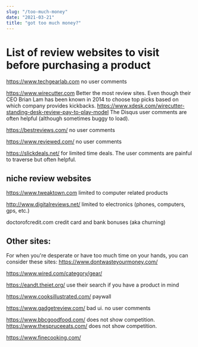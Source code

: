 ```yaml
---
slug: "/too-much-money"
date: "2021-03-21"
title: "got too much money?"
---
```

# List of review websites to visit before purchasing a product
https://www.techgearlab.com no user comments

https://www.wirecutter.com Better the most review sites. Even though their CEO Brian Lam has been known in 2014 to choose top picks based on which company provides kickbacks. https://www.xdesk.com/wirecutter-standing-desk-review-pay-to-play-model The Disqus user comments are often helpful (although sometimes buggy to load). 

https://bestreviews.com/ no user comments

https://www.reviewed.com/ no user comments

https://slickdeals.net/ for limited time deals. The user comments are painful to traverse but often helpful. 

## niche review websites

https://www.tweaktown.com limited to computer related products

http://www.digitalreviews.net/ limited to electronics (phones, computers, gps, etc.)

doctorofcredit.com credit card and bank bonuses (aka churning)

## Other sites:

For when you're desperate or have too much time on your hands, you can consider these sites:
https://www.dontwasteyourmoney.com/

https://www.wired.com/category/gear/

https://eandt.theiet.org/ use their search if you have a product in mind

https://www.cooksillustrated.com/ paywall

https://www.gadgetreview.com/ bad ui. no user comments

https://www.bbcgoodfood.com/ does not show competition. 
https://www.thespruceeats.com/ does not show competition. 

https://www.finecooking.com/